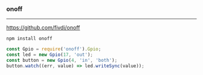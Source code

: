 ### onoff
---
https://github.com/fivdi/onoff

```
npm install onoff
```

```js
const Gpio = require('onoff').Gpio;
const led = new Gpio(17, 'out');
const button = new Gpio(4, 'in', 'both');
button.watch((err, value) => led.writeSync(value));


```

```
```


